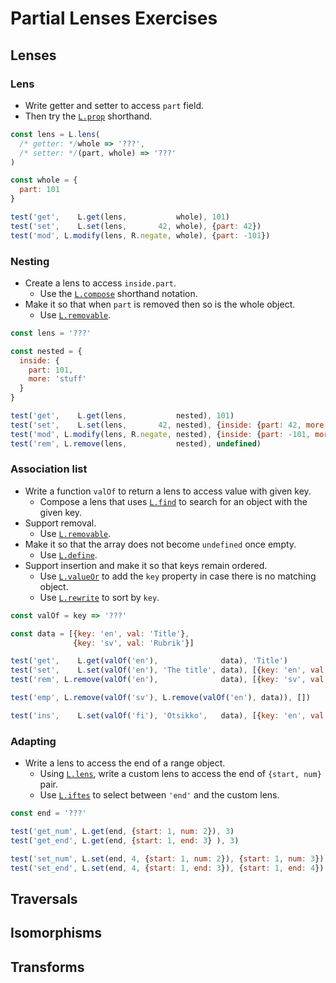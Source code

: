 # Partial Lenses Exercises

## Lenses

### Lens

* Write getter and setter to access `part` field.
* Then try the [`L.prop`](index.html#L-prop) shorthand.

```js
const lens = L.lens(
  /* getter: */whole => '???',
  /* setter: */(part, whole) => '???'
)

const whole = {
  part: 101
}

test('get',    L.get(lens,           whole), 101)
test('set',    L.set(lens,       42, whole), {part: 42})
test('mod', L.modify(lens, R.negate, whole), {part: -101})
```

### Nesting

* Create a lens to access `inside.part`.
  * <span class="hint">Use the [`L.compose`](index.html#L-compose) shorthand
    notation.</span>
* Make it so that when `part` is removed then so is the whole object.
  * <span class="hint">Use [`L.removable`](index.html#L-removable).</span>

```js
const lens = '???'

const nested = {
  inside: {
    part: 101,
    more: 'stuff'
  }
}

test('get',    L.get(lens,           nested), 101)
test('set',    L.set(lens,       42, nested), {inside: {part: 42, more: 'stuff'}})
test('mod', L.modify(lens, R.negate, nested), {inside: {part: -101, more: 'stuff'}})
test('rem', L.remove(lens,           nested), undefined)
```

### Association list

* Write a function `valOf` to return a lens to access value with given key.
  * <span class="hint">Compose a lens that uses [`L.find`](index.html#L-find) to
    search for an object with the given key.</span>
* Support removal.
  * <span class="hint">Use [`L.removable`](index.html#L-valueOr).</span>
* Make it so that the array does not become `undefined` once empty.
  * <span class="hint">Use [`L.define`](index.html#L-define).</span>
* Support insertion and make it so that keys remain ordered.
  * <span class="hint">Use [`L.valueOr`](index.html#L-valueOr) to add the `key`
    property in case there is no matching object.</span>
  * <span class="hint">Use [`L.rewrite`](index.html#L-rewrite) to sort by
    `key`.</span>

```js
const valOf = key => '???'

const data = [{key: 'en', val: 'Title'},
              {key: 'sv', val: 'Rubrik'}]

test('get',    L.get(valOf('en'),              data), 'Title')
test('set',    L.set(valOf('en'), 'The title', data), [{key: 'en', val: 'The title'}, {key: 'sv', val: 'Rubrik'}])
test('rem', L.remove(valOf('en'),              data), [{key: 'sv', val: 'Rubrik'}])

test('emp', L.remove(valOf('sv'), L.remove(valOf('en'), data)), [])

test('ins',    L.set(valOf('fi'), 'Otsikko',   data), [{key: 'en', val: 'Title'}, {key: 'fi', val: 'Otsikko'}, {key: 'sv', val: 'Rubrik'}])
```

### Adapting

* Write a lens to access the end of a range object.
  * <span class="hint">Using [`L.lens`](index.html#L-lens), write a custom lens
    to access the end of `{start, num}` pair.</span>
  * <span class="hint">Use [`L.iftes`](index.html#L-lens) to select between
    `'end'` and the custom lens.</span>

```js
const end = '???'

test('get_num', L.get(end, {start: 1, num: 2}), 3)
test('get_end', L.get(end, {start: 1, end: 3} ), 3)

test('set_num', L.set(end, 4, {start: 1, num: 2}), {start: 1, num: 3})
test('set_end', L.set(end, 4, {start: 1, end: 3}), {start: 1, end: 4})
```

<!--
* `L.lazy`
* `L.pick`
* `L.slice`
* `L.matches`
-->

## Traversals

## Isomorphisms

<!--
* `L.indexed` + sorting + filtering
* `L.keyed`
-->

## Transforms
